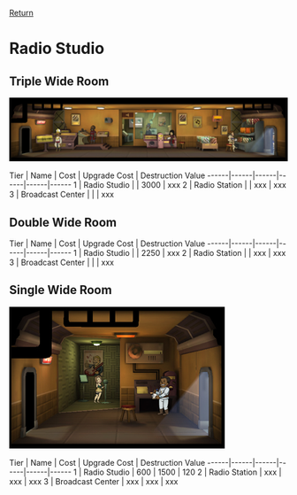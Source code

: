 [Return](../README.md)

Radio Studio
===========

## Triple Wide Room

![Radio Station](t2images/trippleradiostation.jpg)

Tier | Name | Cost | Upgrade Cost | Destruction Value
------|------|------|------|------|------
1 | Radio Studio | | 3000 | xxx
2 | Radio Station | | xxx | xxx
3 | Broadcast Center | | | xxx

## Double Wide Room

Tier | Name | Cost | Upgrade Cost | Destruction Value
------|------|------|------|------|------
1 | Radio Studio | | 2250 | xxx
2 | Radio Station | | xxx | xxx
3 | Broadcast Center | | | xxx

## Single Wide Room

![Radio Station](t1images/singleradiostudio.jpg)

Tier | Name | Cost | Upgrade Cost | Destruction Value
------|------|------|------|------|------
1 | Radio Studio | 600 | 1500 | 120
2 | Radio Station | xxx | xxx | xxx
3 | Broadcast Center | xxx | xxx | xxx

